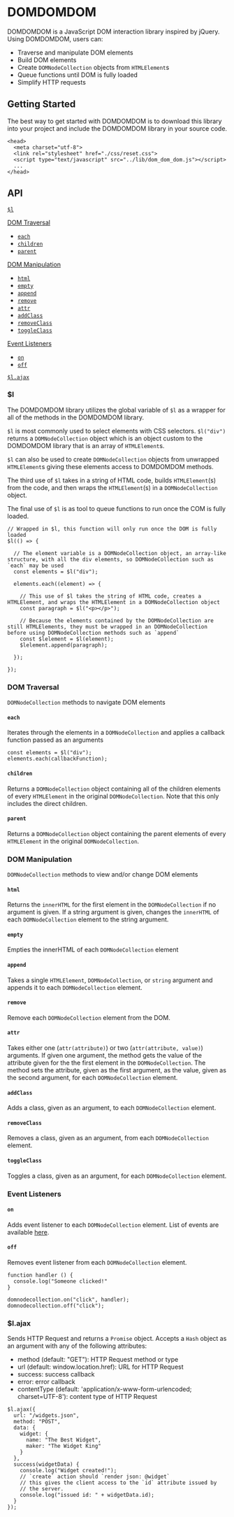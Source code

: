 # DOMDOMDOM

DOMDOMDOM is a JavaScript DOM interaction library inspired by jQuery.  Using DOMDOMDOM, users can:
  * Traverse and manipulate DOM elements
  * Build DOM elements
  * Create `DOMNodeCollection` objects from `HTMLElement`s
  * Queue functions until DOM is fully loaded
  * Simplify HTTP requests

## Getting Started

The best way to get started with DOMDOMDOM is to download this library into your project and include the DOMDOMDOM library in your source code.

```
<head>
  <meta charset="utf-8">
  <link rel="stylesheet" href="./css/reset.css">
  <script type="text/javascript" src="../lib/dom_dom_dom.js"></script>
  ...
</head>

```

## API

[`$l`](#l)  

[DOM Traversal](#dom-traversal)  
  * [`each`](#each)  
  * [`children`](#children)  
  * [`parent`](#parent)  

[DOM Manipulation](#dom-manipulation)  
  * [`html`](#html)  
  * [`empty`](#empty)  
  * [`append`](#append)  
  * [`remove`](#remove)  
  * [`attr`](#attr)  
  * [`addClass`](#addclass)  
  * [`removeClass`](#removeclass)  
  * [`toggleClass`](#toggleclass)  

[Event Listeners](#event-listeners)  
  * [`on`](#on)  
  * [`off`](#off)  

[`$l.ajax`](#lajax)  

### $l

The DOMDOMDOM library utilizes the global variable of `$l` as a wrapper for all of the methods in the DOMDOMDOM library.  

`$l` is most commonly used to select elements with CSS selectors.  `$l("div")` returns a `DOMNodeCollection` object which is an object custom to the DOMDOMDOM library that is an array of `HTMLElement`s.  

`$l` can also be used to create `DOMNodeCollection` objects from unwrapped `HTMLElement`s giving these elements access to DOMDOMDOM methods.  

The third use of `$l` takes in a string of HTML code, builds `HTMLElement`(s) from the code, and then wraps the `HTMLElement`(s) in a `DOMNodeCollection` object.

The final use of `$l` is as tool to queue functions to run once the COM is fully loaded.

```
// Wrapped in $l, this function will only run once the DOM is fully loaded
$l(() => {

  // The element variable is a DOMNodeCollection object, an array-like structure, with all the div elements, so DOMNodeCollection such as `each` may be used
  const elements = $l("div");

  elements.each((element) => {

    // This use of $l takes the string of HTML code, creates a HTMLElement, and wraps the HTMLElement in a DOMNodeCollection object
    const paragraph = $l("<p></p>");

    // Because the elements contained by the DOMNodeCollection are still HTMLElements, they must be wrapped in an DOMNodeCollection before using DOMNodeCollection methods such as `append`
    const $lelement = $l(element);
    $lelement.append(paragraph);

  });

});
```

### DOM Traversal

`DOMNodeCollection` methods to navigate DOM elements

#### `each`

Iterates through the elements in a `DOMNodeCollection` and applies a callback function passed as an arguments

  ```
  const elements = $l("div");
  elements.each(callbackFunction);
  ```

#### `children`

Returns a `DOMNodeCollection` object containing all of the children elements of every `HTMLElement` in the original `DOMNodeCollection`.  Note that this only includes the direct children.

#### `parent`

Returns a `DOMNodeCollection` object containing the parent elements of every `HTMLElement` in the original `DOMNodeCollection`.  

### DOM Manipulation

`DOMNodeCollection` methods to view and/or change DOM elements

#### `html`

Returns the `innerHTML` for the first element in the `DOMNodeCollection` if no argument is given.  If a string argument is given, changes the `innerHTML` of each `DOMNodeCollection` element to the string argument.

#### `empty`

Empties the innerHTML of each `DOMNodeCollection` element

#### `append`

Takes a single `HTMLElement`, `DOMNodeCollection`, or `string` argument and appends it to each `DOMNodeCollection` element.

#### `remove`

Remove each `DOMNodeCollection` element from the DOM.

#### `attr`

Takes either one (`attr(attribute)`) or two (`attr(attribute, value)`) arguments.  If given one argument, the method gets the value of the attribute given for the the first element in the `DOMNodeCollection`.  The method sets the attribute, given as the first argument, as the value, given as the second argument, for each `DOMNodeCollection` element.

#### `addClass`

Adds a class, given as an argument, to each `DOMNodeCollection` element.

#### `removeClass`

Removes a class, given as an argument, from each `DOMNodeCollection` element.

#### `toggleClass`

Toggles a class, given as an argument, for each `DOMNodeCollection` element.

### Event Listeners

#### `on`

Adds event listener to each `DOMNodeCollection` element.  List of events are available [here](https://developer.mozilla.org/en-US/docs/Web/Events).

#### `off`

Removes event listener from each `DOMNodeCollection` element.

  ```
  function handler () {
    console.log("Someone clicked!"
  }

  domnodecollection.on("click", handler);
  domnodecollection.off("click");
  ```

### $l.ajax

Sends HTTP Request and returns a `Promise` object.  Accepts a `Hash` object as an argument with any of the following attributes:
  * method (default: "GET"): HTTP Request method or type
  * url (default: window.location.href): URL for HTTP Request
  * success: success callback
  * error: error callback
  * contentType (default: 'application/x-www-form-urlencoded; charset=UTF-8'): content type of HTTP Request

```
$l.ajax({
  url: "/widgets.json",
  method: "POST",
  data: {
    widget: {
      name: "The Best Widget",
      maker: "The Widget King"
    }
  },
  success(widgetData) {
    console.log("Widget created!");
    // `create` action should `render json: @widget`
    // this gives the client access to the `id` attribute issued by
    // the server.
    console.log("issued id: " + widgetData.id);
  }
});
```
